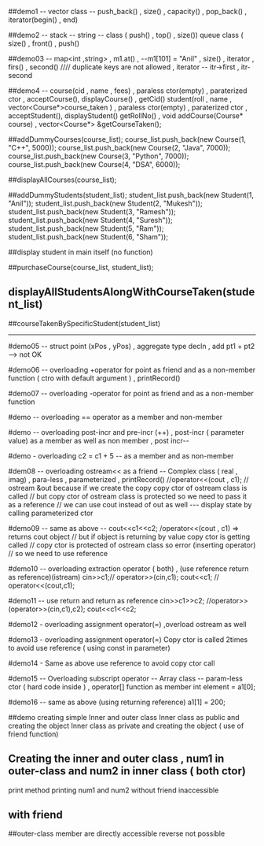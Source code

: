 ##demo1 -- vector class -- push_back() , size() , capacity() , pop_back() , iterator(begin() , end) 

##demo2 -- stack  -- string -- class ( push() , top() , size())
	   queue class ( size() , front() , push()

##demo03 -- map<int ,string> , m1.at() , --m1[101] = "Anil" , size() , iterator , firs() , second() 
//// duplicate keys are not allowed , iterator -- itr->first , itr-second 

##demo4 -- course(cid , name , fees) , paraless ctor(empty) , paraterized ctor , acceptCourse(), displayCourse() , getCid() 
	   student(roll , name , vector<Course*>course_taken ) ,  paraless ctor(empty) , paraterized ctor , acceptStudent(), displayStudent()
	   getRollNo() , void addCourse(Course* course) , vector<Course*> &getCourseTaken();



##addDummyCourses(course_list);
course_list.push_back(new Course(1, "C++", 5000));
course_list.push_back(new Course(2, "Java", 7000));
course_list.push_back(new Course(3, "Python", 7000));
course_list.push_back(new Course(4, "DSA", 6000));

##displayAllCourses(course_list); 

##addDummyStudents(student_list);
student_list.push_back(new Student(1, "Anil"));
student_list.push_back(new Student(2, "Mukesh"));
student_list.push_back(new Student(3, "Ramesh"));
student_list.push_back(new Student(4, "Suresh"));
student_list.push_back(new Student(5, "Ram"));
student_list.push_back(new Student(6, "Sham"));

##display student in main itself (no function) 

##purchaseCourse(course_list, student_list);

## displayAllStudentsAlongWithCourseTaken(student_list)

##courseTakenBySpecificStudent(student_list)

*************************************************************

#demo05 -- struct point (xPos , yPos) , aggregate type decln , add pt1 + pt2 --> not OK 

#demo06 -- overloading +operator for point as friend and as a non-member function  ( ctro with default argument ) , printRecord() 

#demo07 -- overloading -operator for point as friend and as a non-member function 

#demo -- overloading == operator as a member and non-member 

#demo -- overloading post-incr and pre-incr (++) , post-incr ( parameter value) 
	  as a member as well as non member  , post incr-- 


#demo - overloading c2 = c1 + 5 -- as a member and as non-member 

#dem08 -- overloading ostream<< as a friend -- Complex class ( real , imag) , para-less , parameterized , printRecord() 
//operator<<(cout , c1);
// ostream &out because if we create the copy copy ctor of ostream class is  called 
// but copy ctor of ostream class is protected so we need to pass it as a reference 
// we can use cout instead of out as well --- display state by calling parameterized ctor 

#demo09 -- same as above -- cout<<c1<<c2;
/operator<<(cout , c1) => returns cout object 
// but if object is returning by value copy ctor is getting called 
// copy ctor is protected of ostream class so error (inserting operator)
// so we need to use reference  


#demo10 -- overloading extraction operator ( both) , (use reference return as reference)(istream) 
cin>>c1;// operator>>(cin,c1); 
cout<<c1; // operator<<(cout,c1);  

#demo11 -- use return and return as reference 
cin>>c1>>c2; //operator>>(operator>>(cin,c1),c2); 
cout<<c1<<c2; 

#demo12 - overloading assignment operator(=) ,overload ostream as well 

#demo13 - overloading assignment operator(=) 
Copy ctor is called 2times to avoid use reference ( using  const in parameter) 

#demo14 - Same as above use reference to avoid copy ctor call 

#demo15 -- Overloading subscript operator  -- Array class -- param-less ctor ( hard code inside ) , operator[] function as member 
int element  = a1[0]; 

#demo16 -- same as above  (using returning  reference) 
a1[1] = 200; 

##demo creating simple Inner and outer class 
Inner class as public and creating the object 
Inner class as private and creating the object ( use of friend function) 

## Creating the inner and outer class , num1 in outer-class and num2 in inner class ( both ctor) 
   print method printing num1 and num2 without friend inaccessible 

## with friend 

##outer-class member are directly accessible 
  reverse not possible 





